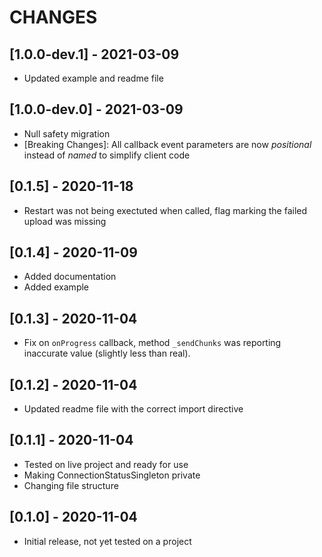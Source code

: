 # CHANGES

## [1.0.0-dev.1] - 2021-03-09

* Updated example and readme file

## [1.0.0-dev.0] - 2021-03-09

* Null safety migration
* [Breaking Changes]: All callback event parameters are now _positional_ instead of _named_ to simplify client code

## [0.1.5] - 2020-11-18

* Restart was not being exectuted when called, flag marking the failed upload was missing

## [0.1.4] - 2020-11-09

* Added documentation
* Added example

## [0.1.3] - 2020-11-04

* Fix on `onProgress` callback, method `_sendChunks` was reporting inaccurate value (slightly less than real).

## [0.1.2] - 2020-11-04

* Updated readme file with the correct import directive

## [0.1.1] - 2020-11-04

* Tested on live project and ready for use
* Making ConnectionStatusSingleton private
* Changing file structure

## [0.1.0] - 2020-11-04

* Initial release, not yet tested on a project
